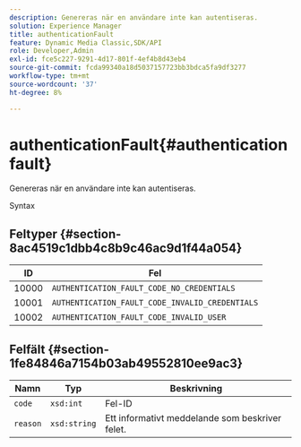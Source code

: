 ```yaml
---
description: Genereras när en användare inte kan autentiseras.
solution: Experience Manager
title: authenticationFault
feature: Dynamic Media Classic,SDK/API
role: Developer,Admin
exl-id: fce5c227-9291-4d17-801f-4ef4b8d43eb4
source-git-commit: fcda99340a18d5037157723bb3bdca5fa9df3277
workflow-type: tm+mt
source-wordcount: '37'
ht-degree: 8%

---
```


# authenticationFault{#authenticationfault}

Genereras när en användare inte kan autentiseras.

Syntax

## Feltyper {#section-8ac4519c1dbb4c8b9c46ac9d1f44a054}

| ID | Fel |
|---|---|
| 10000 | `AUTHENTICATION_FAULT_CODE_NO_CREDENTIALS` |
| 10001 | `AUTHENTICATION_FAULT_CODE_INVALID_CREDENTIALS` |
| 10002 | `AUTHENTICATION_FAULT_CODE_INVALID_USER` |

## Felfält {#section-1fe84846a7154b03ab49552810ee9ac3}

| Namn | Typ | Beskrivning |
|---|---|---|
| `code` | `xsd:int` | Fel-ID |
| `reason` | `xsd:string` | Ett informativt meddelande som beskriver felet. |
